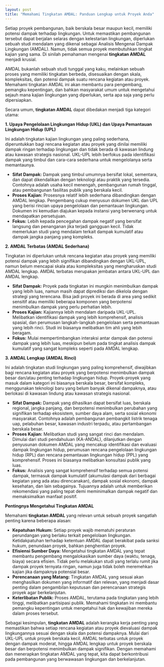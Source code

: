 ```yaml
---
layout: post
title: "Memahami Tingkatan AMDAL: Panduan Lengkap untuk Proyek Anda"
---
```


Setiap proyek pembangunan, baik berskala besar maupun kecil, memiliki potensi dampak terhadap lingkungan. Untuk memastikan pembangunan tersebut dapat berjalan selaras dengan kelestarian lingkungan, diperlukan sebuah studi mendalam yang dikenal sebagai Analisis Mengenai Dampak Lingkungan (AMDAL). Namun, tidak semua proyek membutuhkan tingkat kajian yang sama. Di sinilah pemahaman mengenai **tingkatan AMDAL** menjadi krusial.

AMDAL bukanlah sebuah studi tunggal yang kaku, melainkan sebuah proses yang memiliki tingkatan berbeda, disesuaikan dengan skala, kompleksitas, dan potensi dampak suatu rencana kegiatan atau proyek. Memahami tingkatan AMDAL ini akan membantu para pengembang, pemangku kepentingan, dan bahkan masyarakat umum untuk mengetahui sejauh mana kajian lingkungan yang diperlukan, serta apa saja yang perlu dipersiapkan.

Secara umum, **tingkatan AMDAL** dapat dibedakan menjadi tiga kategori utama:

**1. Upaya Pengelolaan Lingkungan Hidup (UKL) dan Upaya Pemantauan Lingkungan Hidup (UPL)**

Ini adalah tingkatan kajian lingkungan yang paling sederhana, diperuntukkan bagi rencana kegiatan atau proyek yang dinilai memiliki dampak ringan terhadap lingkungan dan tidak berada di kawasan lindung atau kawasan strategis nasional. UKL-UPL lebih berfokus pada identifikasi dampak yang timbul dan cara-cara sederhana untuk mengelolanya serta memantaunya.

*   **Sifat Dampak:** Dampak yang timbul umumnya bersifat lokal, sementara, dan dapat dikendalikan dengan teknologi atau praktik yang tersedia. Contohnya adalah usaha kecil menengah, pembangunan rumah tinggal, atau pembangunan fasilitas publik yang berskala kecil.
*   **Proses Kajian:** Prosesnya relatif lebih sederhana dibandingkan dengan AMDAL lengkap. Pengembang cukup menyusun dokumen UKL dan UPL yang berisi rincian upaya pengelolaan dan pemantauan lingkungan. Dokumen ini kemudian diajukan kepada instansi yang berwenang untuk mendapatkan persetujuan.
*   **Fokus:** Lebih kepada pencegahan dampak negatif yang bersifat langsung dan penanganan jika terjadi gangguan kecil. Tidak memerlukan studi yang mendalam terkait dampak kumulatif atau dampak jangka panjang yang kompleks.

**2. AMDAL Terbatas (AMDAL Sederhana)**

Tingkatan ini diperlukan untuk rencana kegiatan atau proyek yang memiliki potensi dampak yang lebih signifikan dibandingkan dengan UKL-UPL, namun belum mencapai skala atau kompleksitas yang mengharuskan studi AMDAL lengkap. AMDAL terbatas merupakan jembatan antara UKL-UPL dan AMDAL lengkap.

*   **Sifat Dampak:** Proyek pada tingkatan ini mungkin menimbulkan dampak yang lebih luas, namun masih dapat diprediksi dan dikelola dengan strategi yang terencana. Bisa jadi proyek ini berada di area yang sedikit sensitif atau memiliki beberapa komponen yang berpotensi menimbulkan dampak yang perlu perhatian lebih.
*   **Proses Kajian:** Kajiannya lebih mendalam daripada UKL-UPL. Melibatkan identifikasi dampak yang lebih komprehensif, analisis spasial, dan perumusan langkah-langkah pengelolaan serta pemantauan yang lebih rinci. Studi ini biasanya melibatkan tim ahli yang lebih beragam.
*   **Fokus:** Mulai mempertimbangkan interaksi antar dampak dan potensi dampak yang lebih luas, meskipun belum pada tingkat analisis dampak kumulatif yang sangat kompleks seperti pada AMDAL lengkap.

**3. AMDAL Lengkap (AMDAL Rinci)**

Ini adalah tingkatan studi lingkungan yang paling komprehensif, diwajibkan bagi rencana kegiatan atau proyek yang berpotensi menimbulkan dampak besar dan/atau penting terhadap lingkungan hidup. Proyek-proyek yang masuk dalam kategori ini biasanya berskala besar, bersifat kompleks, menggunakan teknologi baru yang belum banyak dikenal dampaknya, atau berlokasi di kawasan lindung atau kawasan strategis nasional.

*   **Sifat Dampak:** Dampak yang dihasilkan dapat bersifat luas, berskala regional, jangka panjang, dan berpotensi menimbulkan perubahan yang signifikan terhadap ekosistem, sumber daya alam, serta sosial ekonomi masyarakat. Contohnya adalah pembangunan pembangkit listrik tenaga uap, pelabuhan besar, kawasan industri terpadu, atau pertambangan berskala besar.
*   **Proses Kajian:** Melibatkan studi yang sangat rinci dan mendalam. Dimulai dari studi pendahuluan (KA-ANDAL), dilanjutkan dengan penyusunan dokumen AMDAL yang mencakup identifikasi dan evaluasi dampak lingkungan hidup, perumusan rencana pengelolaan lingkungan hidup (RPL) dan rencana pemantauan lingkungan hidup (PPL) yang komprehensif. Proses ini biasanya melibatkan konsultasi publik yang luas.
*   **Fokus:** Analisis yang sangat komprehensif terhadap semua potensi dampak, termasuk dampak kumulatif (akumulasi dampak dari berbagai kegiatan yang ada atau direncanakan), dampak sosial ekonomi, dampak kesehatan, dan lain sebagainya. Tujuannya adalah untuk memberikan rekomendasi yang paling tepat demi meminimalkan dampak negatif dan memaksimalkan manfaat positif.

**Pentingnya Mengetahui Tingkatan AMDAL**

Memahami **tingkatan AMDAL** yang relevan untuk sebuah proyek sangatlah penting karena beberapa alasan:

*   **Kepatuhan Hukum:** Setiap proyek wajib mematuhi peraturan perundangan yang berlaku terkait pengelolaan lingkungan. Ketidakpatuhan terhadap ketentuan AMDAL dapat berakibat pada sanksi hukum, penundaan proyek, bahkan penghentian proyek.
*   **Efisiensi Sumber Daya:** Mengetahui tingkatan AMDAL yang tepat membantu pengembang mengalokasikan sumber daya (waktu, tenaga, biaya) secara efisien. Tidak perlu melakukan studi yang terlalu rumit jika dampak proyek ternyata ringan, namun juga tidak boleh meremehkan kajian jika dampaknya potensial besar.
*   **Perencanaan yang Matang:** Tingkatan AMDAL yang sesuai akan menghasilkan dokumen yang informatif dan relevan, yang menjadi dasar penting dalam pengambilan keputusan dan perencanaan strategis proyek agar berkelanjutan.
*   **Keterlibatan Publik:** Proses AMDAL, terutama pada tingkatan yang lebih tinggi, melibatkan partisipasi publik. Memahami tingkatan ini membantu pemangku kepentingan untuk mengetahui hak dan kewajiban mereka dalam proses tersebut.

Sebagai kesimpulan, **tingkatan AMDAL** adalah kerangka kerja penting yang memastikan bahwa setiap rencana kegiatan atau proyek dievaluasi dampak lingkungannya sesuai dengan skala dan potensi dampaknya. Mulai dari UKL-UPL untuk proyek berskala kecil, AMDAL terbatas untuk proyek dengan dampak moderat, hingga AMDAL lengkap untuk proyek berskala besar dan berpotensi menimbulkan dampak signifikan. Dengan memahami dan menerapkan tingkatan AMDAL yang tepat, kita dapat berkontribusi pada pembangunan yang berwawasan lingkungan dan berkelanjutan.
